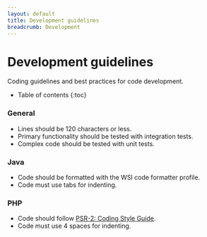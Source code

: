 ```yaml
---
layout: default
title: Development guidelines
breadcrumb: Development
---
```


# Development guidelines

Coding guidelines and best practices for code development.

* Table of contents
{:toc}

### General
- Lines should be 120 characters or less.
- Primary functionality should be tested with integration tests.
- Complex code should be tested with unit tests.

### Java
- Code should be formatted with the WSI code formatter profile.
- Code must use tabs for indenting.

### PHP
- Code should follow [PSR-2: Coding Style Guide](http://www.php-fig.org/psr/psr-2/).
- Code must use 4 spaces for indenting.
